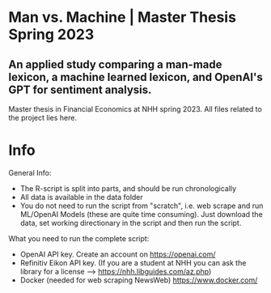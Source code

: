 # Man vs. Machine | Master Thesis Spring 2023
## An applied study comparing a man-made lexicon, a machine learned lexicon, and OpenAI's GPT for sentiment analysis.
Master thesis in Financial Economics at NHH spring 2023. All files related to the project lies here. 
 

# Info
General Info: 
- The R-script is split into parts, and should be run chronologically 
- All data is available in the data folder
- You do not need to run the script from "scratch", i.e. web scrape and run ML/OpenAI Models (these are quite time consuming). Just download the data, set working directionary in the script and then run the script. 

What you need to run the complete script: 
- OpenAI API key. Create an account on https://openai.com/
- Refinitiv Eikon API key. (If you are a student at NHH you can ask the library for a license --> https://nhh.libguides.com/az.php)
- Docker (needed for web scraping NewsWeb) https://www.docker.com/
